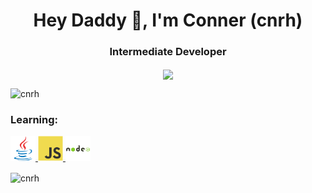 <h1 align="center">Hey Daddy 👋, I'm Conner (cnrh)</h1>
<h3 align="center">Intermediate Developer</h3>

<p align="center"><a href="https://discord.com/users/847284868647354388"><img align="center" src="https://lanyard.cnrad.dev/api/847284868647354388"></a></p>

<p align="left"> <img src="https://komarev.com/ghpvc/?username=cnrh&label=Profile%20views&color=0e75b6&style=flat-square" alt="cnrh" />
<h3 align="left">Learning:</h3>
<p align="left"> <a href="https://www.java.com" target="_blank"> <img src="https://raw.githubusercontent.com/devicons/devicon/master/icons/java/java-original.svg" alt="java" width="40" height="40"/> </a> <a href="https://developer.mozilla.org/en-US/docs/Web/JavaScript" target="_blank"> <img src="https://raw.githubusercontent.com/devicons/devicon/master/icons/javascript/javascript-original.svg" alt="javascript" width="40" height="40"/> </a><a href="https://nodejs.org" target="_blank"> <img src="https://raw.githubusercontent.com/devicons/devicon/master/icons/nodejs/nodejs-original-wordmark.svg" alt="nodejs" width="40" height="40"/> </a> </p>
</p>

<p><img align="center" src="https://github-readme-stats.vercel.app/api?username=cnrh&show_icons=true&theme=tokyonight&locale=en" alt="cnrh" /></p>
